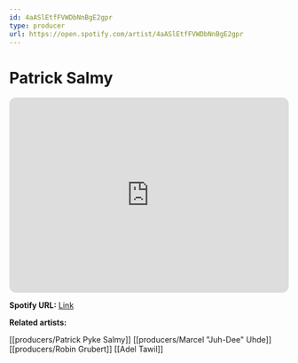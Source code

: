 ```yaml
---
id: 4aASlEtfFVWDbNnBgE2gpr
type: producer
url: https://open.spotify.com/artist/4aASlEtfFVWDbNnBgE2gpr
---
```

# Patrick Salmy

<iframe style="border-radius:12px" src="https://open.spotify.com/embed/artist/4aASlEtfFVWDbNnBgE2gpr" width="100%" height="352" frameBorder="0" allowfullscreen="" allow="autoplay; clipboard-write; encrypted-media; fullscreen; picture-in-picture" loading="lazy"></iframe>

**Spotify URL:** [Link](https://open.spotify.com/artist/4aASlEtfFVWDbNnBgE2gpr)

**Related artists:**

[[producers/Patrick Pyke Salmy]]
[[producers/Marcel "Juh-Dee" Uhde]]
[[producers/Robin Grubert]]
[[Adel Tawil]]
